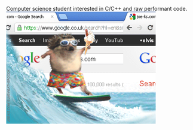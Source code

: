 Computer science student interested in C/C++ and raw performant code.
<br>
![igel](img/0_nI5E4uX_FZbRxPJn.gif)
